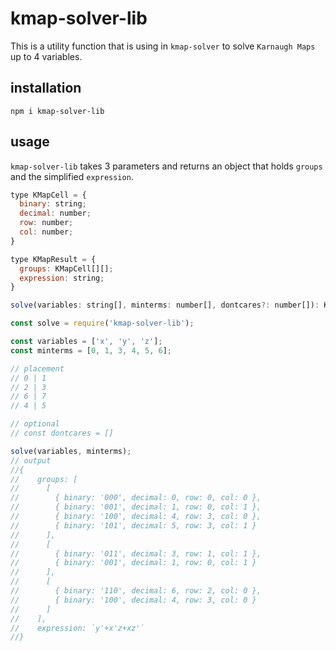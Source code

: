 # kmap-solver-lib

This is a utility function that is using in `kmap-solver` to solve `Karnaugh Maps` up to 4 variables.



## installation

```
npm i kmap-solver-lib
```



## usage

`kmap-solver-lib` takes 3 parameters and returns an object that holds `groups` and the simplified `expression`. 

```javascript
type KMapCell = {
  binary: string;
  decimal: number;
  row: number;
  col: number;
}

type KMapResult = {
  groups: KMapCell[][];
  expression: string;
}

solve(variables: string[], minterms: number[], dontcares?: number[]): KMapResult;
```

```javascript
const solve = require('kmap-solver-lib');

const variables = ['x', 'y', 'z'];
const minterms = [0, 1, 3, 4, 5, 6];

// placement
// 0 | 1
// 2 | 3
// 6 | 7
// 4 | 5

// optional
// const dontcares = []

solve(variables, minterms);
// output
//{
//    groups: [
//      [
//        { binary: '000', decimal: 0, row: 0, col: 0 },
//        { binary: '001', decimal: 1, row: 0, col: 1 },
//        { binary: '100', decimal: 4, row: 3, col: 0 },
//        { binary: '101', decimal: 5, row: 3, col: 1 }
//      ],
//      [
//        { binary: '011', decimal: 3, row: 1, col: 1 },
//        { binary: '001', decimal: 1, row: 0, col: 1 }
//      ],
//      [
//        { binary: '110', decimal: 6, row: 2, col: 0 },
//        { binary: '100', decimal: 4, row: 3, col: 0 }
//      ]
//    ],
//    expression: `y'+x'z+xz'`
//}
```
